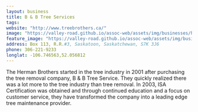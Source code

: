 ```yaml
---
layout: business
title: B & B Tree Services
tags:
website: "http://www.treebrothers.ca/"
image: "https://valley-road.github.io/assoc-web/assets/img/businesses/hero-bb-tree-service.png"
feature_image: "https://valley-road.github.io/assoc-web/assets/img/businesses/image-bb-tree-service.png"
address: Box 113, R.R.#3, Saskatoon, Saskatchewan, S7K 3J6
phone: 306-221-9233
longlat: -106.746563,52.056812
---
```

The Herman Brothers started in the tree industry in 2001 after purchasing the tree removal company, B & B Tree Service. They quickly realized there was a lot more to the tree industry than tree removal. In 2003, ISA Certification was obtained and through continued education and a focus on customer service, they have transformed the company into a leading edge tree maintenance provider.
